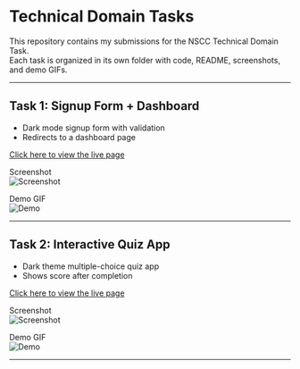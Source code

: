 # Technical Domain Tasks

This repository contains my submissions for the NSCC Technical Domain Task.  
Each task is organized in its own folder with code, README, screenshots, and demo GIFs.  

---

## Task 1: Signup Form + Dashboard
- Dark mode signup form with validation  
- Redirects to a dashboard page  

 [Click here to view the live page](https://aditya-git-07.github.io/NSCC-TECHDOMAIN-TASK/task1/dark-signup-dashboard.html)

 Screenshot  
![Screenshot](screenshot1.png)

 Demo GIF  
![Demo](user_reg_demo.gif)

---

## Task 2: Interactive Quiz App
- Dark theme multiple-choice quiz app  
- Shows score after completion  

 [Click here to view the live page](https://aditya-git-07.github.io/NSCC-TECHDOMAIN-TASK/task2/dark-red-quiz-app.html)

 Screenshot  
![Screenshot](screenshot2.png)

 Demo GIF  
![Demo](quiz_demo.gif)

---


